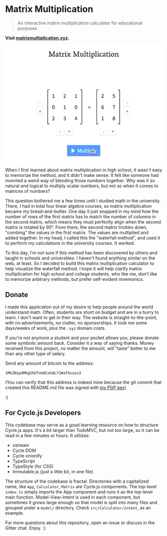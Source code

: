 # Matrix Multiplication

> An interactive matrix multiplication calculator for educational purposes

**Visit [matrixmultiplication.xyz](http://matrixmultiplication.xyz).**

![Screenshot](./screenshot.gif)

When I first learned about matrix multiplication in high school, it wasn't easy to memorize the method, and it didn't make sense. It felt like someone had invented a weird way of blending those numbers together. Why was it so natural and logical to multiply scalar numbers, but not so when it comes to matrices of numbers?

This question bothered me a few times until I studied math in the university. There, I had in total four linear algebra courses, so matrix multiplication became my bread-and-butter. One day it just snapped in my mind how the number of rows of the first matrix has to match the number of columns in the second matrix, which means they must perfectly align when the second matrix is rotated by 90°. From there, the second matrix trickles down, "combing" the values in the first matrix. The values are multiplied and added together. In my head, I called this the "waterfall method", and used it to perform my calculations in the university courses. It worked.

To this day, I'm not sure if this method has been discovered by others and taught in schools and universities. I haven't found anything similar on the web, at least. So I decided to build this matrix multiplication calculator to help visualize the waterfall method. I hope it will help clarify matrix multiplication for high school and college students, who like me, don't like to memorize arbitrary methods, but prefer self-evident mnemonics.

## Donate

I made this application out of my desire to help people around the world understand math. Often, students are short on budget and are in a hurry to learn. I don't want to get in their way. The website is straight-to-the-point, with no advertisements, no clutter, no sponsorships. It took me some days/weeks of work, plus the `.xyz` domain costs.

If you're not anymore a student and your pocket allows you, please donate some symbolic amount back. Consider it a way of saying thanks. Money received from this project, no matter the amount, will "taste" better to me than any other type of salary.

Send any amount of bitcoin to the address:

```
1MkZNzp4MKgGkUTom8CohALY1WafGvazu3
```

(You can verify that this address is indeed mine because the git commit that created this README.md file was signed with [my PGP key](https://keybase.io/andrestaltz))

:)

## For Cycle.js Developers

This codebase may serve as a good learning resource on how to structure Cycle.js apps. It's a bit larger than TodoMVC, but not too large, so it can be read in a few minutes or hours. It utilizes:

- xstream
- Cycle DOM
- Cycle onionify
- TypeScript
- TypeStyle (for CSS)
- Immutable.js (just a little bit, in one file)

The structure of the codebase is fractal. Directories with a capitalized name, like `App`, `Calculator`, `Matrix` are Cycle.js components. The top-level `index.ts` simply imports the App component and runs it as the top-level main function. Model-View-Intent is used in each component, but sometimes it grows large enough so that model is split into many files and grouped under a `model/` directory. Check `src/Calculator/intent`, as an example.

For more questions about this repository, open an issue or discuss in the Gitter chat. Enjoy. :)